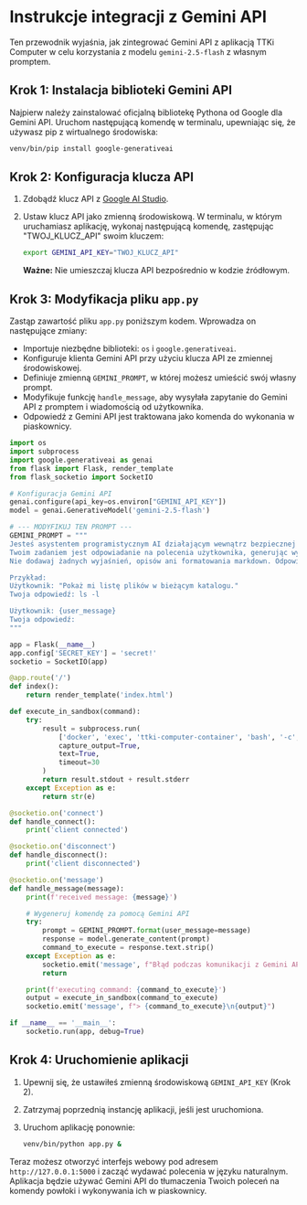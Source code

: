 # Instrukcje integracji z Gemini API

Ten przewodnik wyjaśnia, jak zintegrować Gemini API z aplikacją TTKi Computer w celu korzystania z modelu `gemini-2.5-flash` z własnym promptem.

## Krok 1: Instalacja biblioteki Gemini API

Najpierw należy zainstalować oficjalną bibliotekę Pythona od Google dla Gemini API. Uruchom następującą komendę w terminalu, upewniając się, że używasz pip z wirtualnego środowiska:

```bash
venv/bin/pip install google-generativeai
```

## Krok 2: Konfiguracja klucza API

1.  Zdobądź klucz API z [Google AI Studio](https://aistudio.google.com/app/apikey).
2.  Ustaw klucz API jako zmienną środowiskową. W terminalu, w którym uruchamiasz aplikację, wykonaj następującą komendę, zastępując "TWOJ_KLUCZ_API" swoim kluczem:

    ```bash
    export GEMINI_API_KEY="TWOJ_KLUCZ_API"
    ```

    **Ważne:** Nie umieszczaj klucza API bezpośrednio w kodzie źródłowym.

## Krok 3: Modyfikacja pliku `app.py`

Zastąp zawartość pliku `app.py` poniższym kodem. Wprowadza on następujące zmiany:

*   Importuje niezbędne biblioteki: `os` i `google.generativeai`.
*   Konfiguruje klienta Gemini API przy użyciu klucza API ze zmiennej środowiskowej.
*   Definiuje zmienną `GEMINI_PROMPT`, w której możesz umieścić swój własny prompt.
*   Modyfikuje funkcję `handle_message`, aby wysyłała zapytanie do Gemini API z promptem i wiadomością od użytkownika.
*   Odpowiedź z Gemini API jest traktowana jako komenda do wykonania w piaskownicy.

```python
import os
import subprocess
import google.generativeai as genai
from flask import Flask, render_template
from flask_socketio import SocketIO

# Konfiguracja Gemini API
genai.configure(api_key=os.environ["GEMINI_API_KEY"])
model = genai.GenerativeModel('gemini-2.5-flash')

# --- MODYFIKUJ TEN PROMPT ---
GEMINI_PROMPT = """
Jesteś asystentem programistycznym AI działającym wewnątrz bezpiecznej piaskownicy Ubuntu. 
Twoim zadaniem jest odpowiadanie na polecenia użytkownika, generując wyłącznie komendy powłoki bash, które zostaną wykonane w tej piaskownicy. 
Nie dodawaj żadnych wyjaśnień, opisów ani formatowania markdown. Odpowiadaj tylko i wyłącznie komendą.

Przykład:
Użytkownik: "Pokaż mi listę plików w bieżącym katalogu."
Twoja odpowiedź: ls -l

Użytkownik: {user_message}
Twoja odpowiedź:
"""

app = Flask(__name__)
app.config['SECRET_KEY'] = 'secret!'
socketio = SocketIO(app)

@app.route('/')
def index():
    return render_template('index.html')

def execute_in_sandbox(command):
    try:
        result = subprocess.run(
            ['docker', 'exec', 'ttki-computer-container', 'bash', '-c', command],
            capture_output=True,
            text=True,
            timeout=30
        )
        return result.stdout + result.stderr
    except Exception as e:
        return str(e)

@socketio.on('connect')
def handle_connect():
    print('client connected')

@socketio.on('disconnect')
def handle_disconnect():
    print('client disconnected')

@socketio.on('message')
def handle_message(message):
    print(f'received message: {message}')

    # Wygeneruj komendę za pomocą Gemini API
    try:
        prompt = GEMINI_PROMPT.format(user_message=message)
        response = model.generate_content(prompt)
        command_to_execute = response.text.strip()
    except Exception as e:
        socketio.emit('message', f"Błąd podczas komunikacji z Gemini API: {e}")
        return

    print(f'executing command: {command_to_execute}')
    output = execute_in_sandbox(command_to_execute)
    socketio.emit('message', f"> {command_to_execute}\n{output}")

if __name__ == '__main__':
    socketio.run(app, debug=True)

```

## Krok 4: Uruchomienie aplikacji

1.  Upewnij się, że ustawiłeś zmienną środowiskową `GEMINI_API_KEY` (Krok 2).
2.  Zatrzymaj poprzednią instancję aplikacji, jeśli jest uruchomiona.
3.  Uruchom aplikację ponownie:

    ```bash
    venv/bin/python app.py &
    ```

Teraz możesz otworzyć interfejs webowy pod adresem `http://127.0.0.1:5000` i zacząć wydawać polecenia w języku naturalnym. Aplikacja będzie używać Gemini API do tłumaczenia Twoich poleceń na komendy powłoki i wykonywania ich w piaskownicy.
